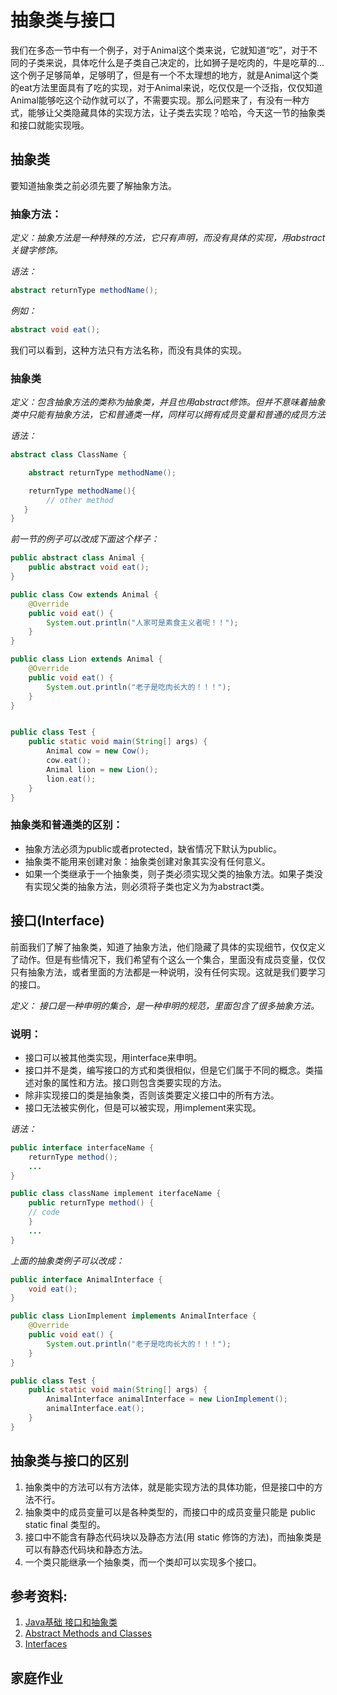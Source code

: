 # 抽象类与接口

我们在多态一节中有一个例子，对于Animal这个类来说，它就知道“吃”，对于不同的子类来说，具体吃什么是子类自己决定的，比如狮子是吃肉的，牛是吃草的...这个例子足够简单，足够明了，但是有一个不太理想的地方，就是Animal这个类的eat方法里面具有了吃的实现，对于Animal来说，吃仅仅是一个泛指，仅仅知道Animal能够吃这个动作就可以了，不需要实现。那么问题来了，有没有一种方式，能够让父类隐藏具体的实现方法，让子类去实现？哈哈，今天这一节的抽象类和接口就能实现哦。

## 抽象类

要知道抽象类之前必须先要了解抽象方法。

### 抽象方法：

*定义：抽象方法是一种特殊的方法，它只有声明，而没有具体的实现，用abstract关键字修饰。*

*语法：*
```java
abstract returnType methodName();
```

*例如：*
```java
abstract void eat();
```
我们可以看到，这种方法只有方法名称，而没有具体的实现。

### 抽象类

*定义：包含抽象方法的类称为抽象类，并且也用abstract修饰。但并不意味着抽象类中只能有抽象方法，它和普通类一样，同样可以拥有成员变量和普通的成员方法*

*语法：*
```java
abstract class ClassName {

    abstract returnType methodName();

    returnType methodName(){
        // other method
   }
}
```
*前一节的例子可以改成下面这个样子：*
```java
public abstract class Animal {
    public abstract void eat();
}

public class Cow extends Animal {
    @Override
    public void eat() {
        System.out.println("人家可是素食主义者呢！！");
    }
}

public class Lion extends Animal {
    @Override
    public void eat() {
        System.out.println("老子是吃肉长大的！！！");
    }
}


public class Test {
    public static void main(String[] args) {
        Animal cow = new Cow();
        cow.eat();
        Animal lion = new Lion();
        lion.eat();
    }
}
```

### 抽象类和普通类的区别：

* 抽象方法必须为public或者protected，缺省情况下默认为public。
* 抽象类不能用来创建对象：抽象类创建对象其实没有任何意义。
* 如果一个类继承于一个抽象类，则子类必须实现父类的抽象方法。如果子类没有实现父类的抽象方法，则必须将子类也定义为为abstract类。

## 接口(Interface)

前面我们了解了抽象类，知道了抽象方法，他们隐藏了具体的实现细节，仅仅定义了动作。但是有些情况下，我们希望有个这么一个集合，里面没有成员变量，仅仅只有抽象方法，或者里面的方法都是一种说明，没有任何实现。这就是我们要学习的接口。

*定义： 接口是一种申明的集合，是一种申明的规范，里面包含了很多抽象方法。*

### 说明：

* 接口可以被其他类实现，用interface来申明。
* 接口并不是类，编写接口的方式和类很相似，但是它们属于不同的概念。类描述对象的属性和方法。接口则包含类要实现的方法。
* 除非实现接口的类是抽象类，否则该类要定义接口中的所有方法。
* 接口无法被实例化，但是可以被实现，用implement来实现。

*语法：*
```java
public interface interfaceName {
    returnType method();
    ...
}

public class className implement iterfaceName {
    public returnType method() {
    // code
    }
    ...
}
```

*上面的抽象类例子可以改成：*
```java
public interface AnimalInterface {
    void eat();
}

public class LionImplement implements AnimalInterface {
    @Override
    public void eat() {
        System.out.println("老子是吃肉长大的！！！");
    }
}

public class Test {
    public static void main(String[] args) {
        AnimalInterface animalInterface = new LionImplement();
        animalInterface.eat();
    }
}
```

## 抽象类与接口的区别

1. 抽象类中的方法可以有方法体，就是能实现方法的具体功能，但是接口中的方法不行。
2. 抽象类中的成员变量可以是各种类型的，而接口中的成员变量只能是 public static final 类型的。
3. 接口中不能含有静态代码块以及静态方法(用 static 修饰的方法)，而抽象类是可以有静态代码块和静态方法。
4. 一个类只能继承一个抽象类，而一个类却可以实现多个接口。

## 参考资料:
1. [Java基础 接口和抽象类](https://www.jianshu.com/p/eb77a2e64fda)
2. [Abstract Methods and Classes](https://docs.oracle.com/javase/tutorial/java/IandI/abstract.html)
3. [Interfaces](https://docs.oracle.com/javase/tutorial/java/IandI/createinterface.html)

## 家庭作业

